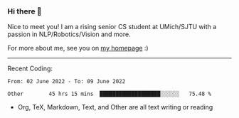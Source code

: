 ### Hi there 👋

Nice to meet you! I am a rising senior CS student at UMich/SJTU with a passion in NLP/Robotics/Vision and more. 

For more about me, see you on [my homepage](https://jiayipan.me) :)

---

Recent Coding:
<!--START_SECTION:waka-->

```text
From: 02 June 2022 - To: 09 June 2022

Other        45 hrs 15 mins  ███████████████████░░░░░░   75.48 %
```

<!--END_SECTION:waka-->
- Org, TeX, Markdown, Text, and Other are all text writing or reading
